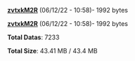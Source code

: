 [**zvtxkM2R**](/data/zvtxkM2R.txt) (06/12/22 - 10:58)- 1992 bytes

[**zvtxkM2R**](/data/zvtxkM2R.txt) (06/12/22 - 10:58)- 1992 bytes

**Total Datas**: 7233

**Total Size**: 43.41 MB / 43.4 MB